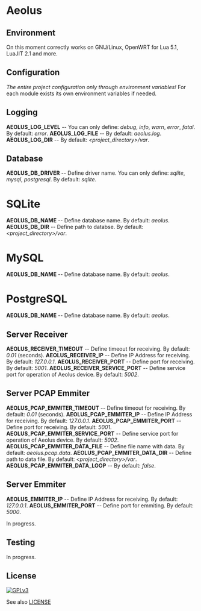 Aeolus
======


Environment
-------

On this moment correctly works on GNU/Linux, OpenWRT for Lua 5.1, LuaJIT 2.1 and more.


Configuration
-------

*The entire project configuration only through environment variables!*
For each module exists its own environment variables if needed.

Logging
-------

**AEOLUS_LOG_LEVEL** -- You can only define: *debug*, *info*, *warn*, *error*, *fatal*. By default: *error*.
**AEOLUS_LOG_FILE** -- By default: *aeolus.log*.
**AEOLUS_LOG_DIR** -- By default: *<project_directory>/var*.


Database
-------

**AEOLUS_DB_DRIVER** -- Define driver name. You can only define: *sqlite*, *mysql*, *postgresql*. By default: *sqlite*.


# SQLite

**AEOLUS_DB_NAME** -- Define database name. By default: *aeolus*.
**AEOLUS_DB_DIR** -- Define path to databse. By default: *<project_directory>/var*.

# MySQL

**AEOLUS_DB_NAME** -- Define database name. By default: *aeolus*.

# PostgreSQL

**AEOLUS_DB_NAME** -- Define database name. By default: *aeolus*.


Server Receiver
-------

**AEOLUS_RECEIVER_TIMEOUT** -- Define timeout for receiving. By default: *0.01* (seconds).
**AEOLUS_RECEIVER_IP** -- Define IP Address for receiving. By default: *127.0.0.1*.
**AEOLUS_RECEIVER_PORT** -- Define port for receiving. By default: *5001*.
**AEOLUS_RECEIVER_SERVICE_PORT** -- Define service port for operation of Aeolus device. By default: *5002*.


Server PCAP Emmiter
-------

**AEOLUS_PCAP_EMMITER_TIMEOUT** -- Define timeout for receiving. By default: *0.01* (seconds).
**AEOLUS_PCAP_EMMITER_IP** -- Define IP Address for receiving. By default: *127.0.0.1*.
**AEOLUS_PCAP_EMMITER_PORT** -- Define port for receiving. By default: *5001*.
**AEOLUS_PCAP_EMMITER_SERVICE_PORT** -- Define service port for operation of Aeolus device. By default: *5002*.
**AEOLUS_PCAP_EMMITER_DATA_FILE** -- Define file name with data. By default: *aeolus.pcap.data*.
**AEOLUS_PCAP_EMMITER_DATA_DIR** -- Define path to data file. By default: *<project_directory>/var*.
**AEOLUS_PCAP_EMMITER_DATA_LOOP** -- By default: *false*.


Server Emmiter
-------

**AEOLUS_EMMITER_IP** -- Define IP Address for receiving. By default: *127.0.0.1*.
**AEOLUS_EMMITER_PORT** -- Define port for emmiting. By default: *5000*.


In progress.


Testing
-------

In progress.


License
-------

[![GPLv3](http://www.gnu.org/graphics/gplv3-88x31.png)](http://www.gnu.org/licenses/gpl-3.0.txt)

See also [LICENSE](LICENSE)
